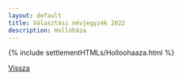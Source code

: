 ```yaml
---
layout: default
title: Választási névjegyzék 2022
description: Hollóháza
---
```


{% include settlementHTMLs/Holloohaaza.html %}

[Vissza](../)